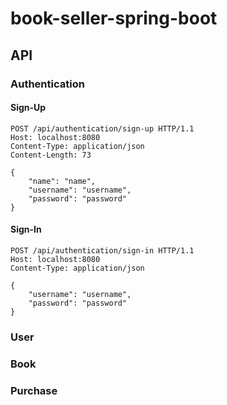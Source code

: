 # book-seller-spring-boot

## API

### Authentication
#### Sign-Up
```
POST /api/authentication/sign-up HTTP/1.1
Host: localhost:8080
Content-Type: application/json
Content-Length: 73

{
    "name": "name",
    "username": "username",
    "password": "password"
}
```
#### Sign-In
```
POST /api/authentication/sign-in HTTP/1.1
Host: localhost:8080
Content-Type: application/json

{
    "username": "username",
    "password": "password"
}
```

### User

### Book

### Purchase
